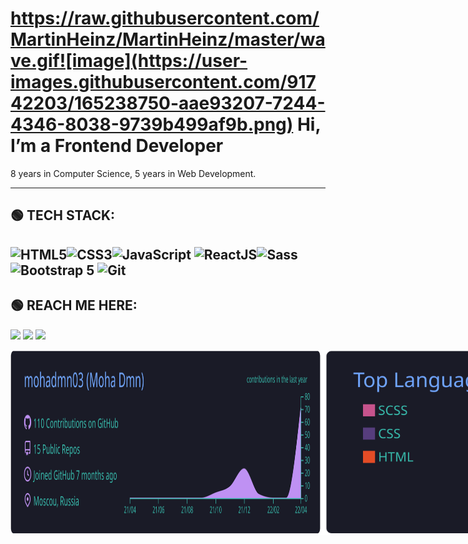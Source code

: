# https://raw.githubusercontent.com/MartinHeinz/MartinHeinz/master/wave.gif![image](https://user-images.githubusercontent.com/91742203/165238750-aae93207-7244-4346-8038-9739b499af9b.png) Hi, I’m a Frontend Developer
8 years in Computer Science, 5 years in Web Development.

-------------------------------
## 🟢 TECH STACK:
<img src="https://cdn1.iconfinder.com/data/icons/logotypes/32/badge-html-5-512.png" width='61' title='HTML5' /><img src="https://cdn1.iconfinder.com/data/icons/logotypes/32/badge-css-3-512.png" width='60' title='CSS3'  /><img src="https://cdn4.iconfinder.com/data/icons/logos-and-brands/512/187_Js_logo_logos-512.png" width='60' title='JavaScript'   /> <img src="https://cdn4.iconfinder.com/data/icons/logos-3/600/React.js_logo-512.png" width="60" title="ReactJS"><img src="https://cdn4.iconfinder.com/data/icons/logos-and-brands/512/288_Sass_logo-512.png" width='60'  title='Sass' />     <img src="https://pics.freeicons.io/uploads/icons/png/19681752361536207300-512.png" width='60' title='Bootstrap 5'   />   <img src="https://pics.freeicons.io/uploads/icons/png/9374299221540553610-512.png" width='60'  title='Git' />
-------------------------------

## 🟢 REACH ME HERE:
[<img src='https://cdn1.iconfinder.com/data/icons/logotypes/32/circle-linkedin-512.png' width='60' />](https://www.linkedin.com/in/mohadmn03/) [<img src='https://cdn2.iconfinder.com/data/icons/social-media-2285/512/1_Twitter2_colored_svg-512.png' width='60' />](http://twitter.com/mohadmn03) [<img src='https://cdn3.iconfinder.com/data/icons/2018-social-media-logotypes/1000/2018_social_media_popular_app_logo_instagram-512.png' width='60' />](https://www.instagram.com/mohadmn03/)

<div style="display: flex">
<img src="https://raw.githubusercontent.com/mohadmn03/profile-summary-cards/master/profile-summary-card-output/tokyonight/0-profile-details.svg" />
<img src="https://raw.githubusercontent.com/mohadmn03/profile-summary-cards/master/profile-summary-card-output/tokyonight/1-repos-per-language.svg" />
<img src="https://raw.githubusercontent.com/mohadmn03/profile-summary-cards/master/profile-summary-card-output/tokyonight/2-most-commit-language.svg" />
<img src="https://raw.githubusercontent.com/mohadmn03/profile-summary-cards/master/profile-summary-card-output/tokyonight/3-stats.svg" />
<img src="https://raw.githubusercontent.com/mohadmn03/profile-summary-cards/master/profile-summary-card-output/tokyonight/4-productive-time.svg" />
</div>
